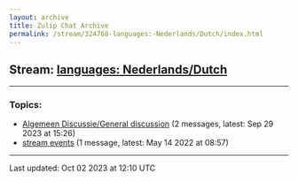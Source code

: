 ```yaml
---
layout: archive
title: Zulip Chat Archive
permalink: /stream/324768-languages:-Nederlands/Dutch/index.html
---
```


## Stream: [languages: Nederlands/Dutch](https://mattecapu.github.io/ct-zulip-archive/stream/324768-languages:-Nederlands/Dutch/index.html)
---

### Topics:

* [Algemeen Discussie/General discussion](topic/topic_Algemeen.20Discussie.2FGeneral.20discussion.html) (2 messages, latest: Sep 29 2023 at 15:26)
* [stream events](topic/topic_stream.20events.html) (1 message, latest: May 14 2022 at 08:57)

<hr><p>Last updated: Oct 02 2023 at 12:10 UTC</p>